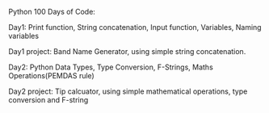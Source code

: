 Python 100 Days of Code:

Day1:
Print function,
String concatenation,
Input function,
Variables, Naming variables

Day1 project: Band Name Generator, using simple string concatenation.

Day2:
Python Data Types, Type Conversion, F-Strings, Maths Operations(PEMDAS rule)

Day2 project:
Tip calcuator, using simple mathematical operations, type conversion and F-string
